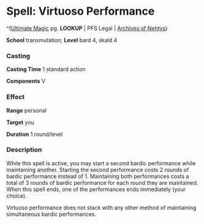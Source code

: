 # Spell: Virtuoso Performance

^([Ultimate Magic][ss-virtuoso-performance] pg. **LOOKUP** | PFS Legal | [Archives of Nehtys][sn-virtuoso-performance])

**School** transmutation; **Level** bard 4, skald 4

### Casting

**Casting Time** 1 standard action  

**Components** V

### Effect

**Range** personal  

**Target** you  

**Duration** 1 round/level

### Description

While this spell is active, you may start a second bardic performance while maintaining another. Starting the second performance costs 2 rounds of bardic performance instead of 1. Maintaining both performances costs a total of 3 rounds of bardic performance for each round they are maintained. When this spell ends, one of the performances ends immediately (your choice).  

Virtuoso performance does not stack with any other method of maintaining simultaneous bardic performances.

[ss-virtuoso-performance]: http://paizo.com/pathfinderRPG/v57
[sn-virtuoso-performance]: http://www.archivesofnethys.com/SpellDisplay.aspx?ItemName=Virtuoso%20Performance